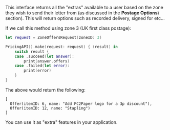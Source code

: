 This interface returns all the "extras" available to a user based on the zone they wish to send their letter from (as discussed in the **Postage Options**) section). This will return options such as recorded delivery, signed for etc...

If we call this method using zone 3 (UK first class postage):

```swift
let request = ZoneOffersRequest(zoneID: 3)

PricingAPI().make(request: request) { (result) in
	switch result {
	case .succeed(let answer):
		print(answer.offers)
	case .failed(let error):
		print(error)
	}
}
```

The above would return the following:
```
[
  Offer(itemID: 6, name: "Add PC2Paper logo for a 3p discount"),
  Offer(itemID: 12, name: "Stapling")
]
```

You can use it as "extra" features in your application.
